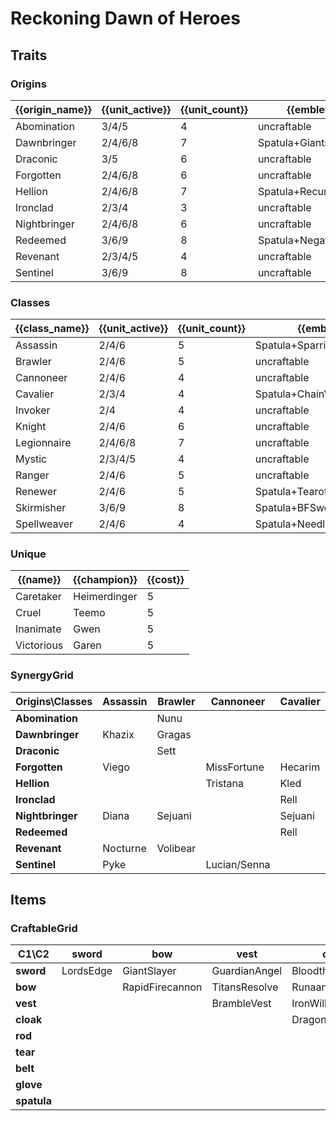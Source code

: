 # Reckoning Dawn of Heroes

## Traits
### Origins
| {{origin_name}} | {{unit_active}} | {{unit_count}} | {{emblem}}            | {{desc}} |
| -               | -               | -              | -                     | -        |
| Abomination     | 3/4/5           | 4              | uncraftable           |          |
| Dawnbringer     | 2/4/6/8         | 7              | Spatula+GiantsBelt    |          |
| Draconic        | 3/5             | 6              | uncraftable           |          |
| Forgotten       | 2/4/6/8         | 6              | uncraftable           |          |
| Hellion         | 2/4/6/8         | 7              | Spatula+RecurveBow    |          |
| Ironclad        | 2/3/4           | 3              | uncraftable           |          |
| Nightbringer    | 2/4/6/8         | 6              | uncraftable           |          |
| Redeemed        | 3/6/9           | 8              | Spatula+NegatronCloak |          |
| Revenant        | 2/3/4/5         | 4              | uncraftable           |          |
| Sentinel        | 3/6/9           | 8              | uncraftable           |          |

### Classes
| {{class_name}} | {{unit_active}} | {{unit_count}} | {{emblem}}                 | {{desc}} |
| -              | -               | -              | -                          | -        |
| Assassin       | 2/4/6           | 5              | Spatula+SparringGloves     |          |
| Brawler        | 2/4/6           | 5              | uncraftable                |          |
| Cannoneer      | 2/4/6           | 4              | uncraftable                |          |
| Cavalier       | 2/3/4           | 4              | Spatula+ChainVest          |          |
| Invoker        | 2/4             | 4              | uncraftable                |          |
| Knight         | 2/4/6           | 6              | uncraftable                |          |
| Legionnaire    | 2/4/6/8         | 7              | uncraftable                |          |
| Mystic         | 2/3/4/5         | 4              | uncraftable                |          |
| Ranger         | 2/4/6           | 5              | uncraftable                |          |
| Renewer        | 2/4/6           | 5              | Spatula+Tearofthegoddess   |          |
| Skirmisher     | 3/6/9           | 8              | Spatula+BFSword            |          |
| Spellweaver    | 2/4/6           | 4              | Spatula+NeedlesslyLargeRod |          |

### Unique
| {{name}}   | {{champion}} | {{cost}} |
| -          | -            | -        |
| Caretaker  | Heimerdinger | 5        |
| Cruel      | Teemo        | 5        |
| Inanimate  | Gwen         | 5        |
| Victorious | Garen        | 5        |

### SynergyGrid
| ****Origins\Classes**** | **Assassin** | **Brawler** | **Cannoneer** | **Cavalier** | **Invoker** | **Knight** | **Legionnaire** | **Mystic**   | **Ranger** | **Renewer**  | **Skirmisher** | **Spellweaver** |
| -                       | -            | -           | -             | -            | -           | -          | -               | -            | -          | -            | -              | -               |
| **Abomination**         |              | Nunu        |               |              |             |            | Kalista         | Fiddlesticks |            |              |                | Brand           |
| **Dawnbringer**         | Khazix       | Gragas      |               |              | Karma       | Garen      | Riven           |              |            | Soraka       | Nidalee        |                 |
| **Draconic**            |              | Sett        |               |              |             | Galio      |                 |              | Ashe       | Heimerdinger | Udyr           | Zyra            |
| **Forgotten**           | Viego        |             | MissFortune   | Hecarim      |             | Thresh     | Draven          |              | Vayne      |              | Viego          |                 |
| **Hellion**             |              |             | Tristana      | Kled         | Teemo       | Poppy      |                 | Lulu         |            |              | Kennen         | Ziggs           |
| **Ironclad**            |              |             |               | Rell         |             | Nautilus   |                 |              |            |              | Jax            |                 |
| **Nightbringer**        | Diana        | Sejuani     |               | Sejuani      |             |            | Yasuo           |              | Aphelios   | Vladimir     | LeeSin         |                 |
| **Redeemed**            |              |             |               | Rell         | Syndra      | Leona      | Aatrox/Kayle    | Lux          | Varus      |              |                | Velkoz          |
| **Revenant**            | Nocturne     | Volibear    |               |              | Ivern       |            |                 | Fiddlesticks |            | Ivern        |                |                 |
| **Sentinel**            | Pyke         |             | Lucian/Senna  |              |             | Galio      | Irelia          |              | Akshan     | Rakan        | Irelia/Olaf    |                 |

## Items
### CraftableGrid
| ****C1\C2**** | **sword** | **bow**         | **vest**      | **cloak**        | **rod**               | **tear**      | **belt**       | **glove**      | **spatula**       |
| -             | -         | -               | -             | -                | -                     | -             | -              | -              | -                 |
| **sword**     | LordsEdge | GiantSlayer     | GuardianAngel | Bloodthirster    | HextechGunblade       | SpearofShojin | ZekesHerald    | InfinityEdge   | SwordoftheDivine  |
| **bow**       |           | RapidFirecannon | TitansResolve | RunaansHurricane | GuinsoosRageblade     | StatikkShiv   | ZzRotPortal    | LastWhisper    | DuelistsZeal      |
| **vest**      |           |                 | BrambleVest   | IronWill         | LocketoftheIronSolari | FrozenHeart   | SunfireCape    | Shroud         | VanguardsCuirass  |
| **cloak**     |           |                 |               | DragonsClaw      | IonicSpark            | Chalice       | Zephyr         | Quicksilver    | ElderwoodHeirloom |
| **rod**       |           |                 |               |                  | RabadonsDeathcap      | LudensEcho    | Morellonomicon | ArcaneGauntlet | MantleofDusk      |
| **tear**      |           |                 |               |                  |                       | BlueSentinel  | Redemption     | HandofJustice  | MagesCap          |
| **belt**      |           |                 |               |                  |                       |               | WarmogsArmor   | Backhand       | WarlordsBanner    |
| **glove**     |           |                 |               |                  |                       |               |                | ThiefsGloves   | YoumuusGhostblade |
| **spatula**   |           |                 |               |                  |                       |               |                |                | ForceofNature     |